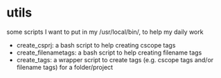 utils
=====

some scripts I want to put in my /usr/local/bin/, to help my daily work

- create_csprj: a bash script to help creating cscope tags
- create_filenametags: a bash script to help creating filename tags
- create_tags: a wrapper script to create tags (e.g. cscope tags and/or filename tags) for a folder/project

